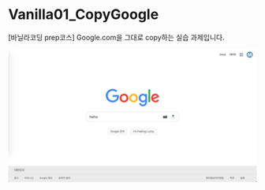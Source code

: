 # Vanilla01_CopyGoogle
[바닐라코딩 prep코스] Google.com을 그대로 copy하는 실습 과제입니다.

![screenshot](./GoogleCopy.png)
